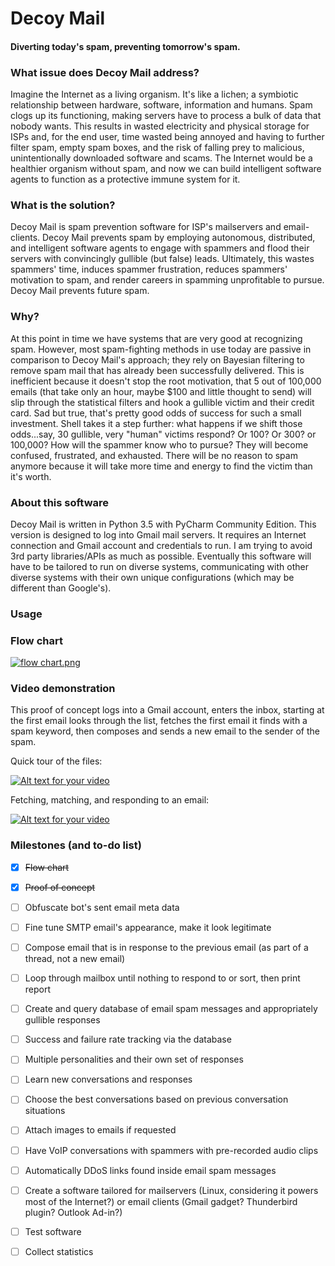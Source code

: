 # Decoy Mail
#### Diverting today's spam, preventing tomorrow's spam.



### What issue does Decoy Mail address?

Imagine the Internet as a living organism. It's like a lichen; a symbiotic relationship between hardware, software, information and humans. Spam clogs up its functioning, making servers have to process a bulk of data that nobody wants. This results in wasted electricity and physical storage for ISPs and, for the end user, time wasted being annoyed and having to further filter spam, empty spam boxes, and the risk of falling prey to malicious, unintentionally downloaded software and scams. The Internet would be a healthier organism without spam, and now we can build intelligent software agents to function as a protective immune system for it.

### What is the solution?

Decoy Mail is spam prevention software for ISP's mailservers and email-clients. Decoy Mail prevents spam by employing autonomous, distributed, and intelligent software agents to engage with spammers and flood their servers with convincingly gullible (but false) leads. Ultimately, this wastes spammers' time, induces spammer frustration, reduces spammers' motivation to spam, and render careers in spamming unprofitable to pursue. Decoy Mail prevents future spam.

### Why?

At this point in time we have systems that are very good at recognizing spam. However, most spam-fighting methods in use today are passive in comparison to Decoy Mail's approach; they rely on Bayesian filtering to remove spam mail that has already been successfully delivered. This is inefficient because it doesn't stop the root motivation, that 5 out of 100,000 emails (that take only an hour, maybe $100 and little thought to send) will slip through the statistical filters and hook a gullible victim and their credit card. Sad but true, that's pretty good odds of success for such a small investment. Shell takes it a step further: what happens if we shift those odds...say, 30 gullible, very "human" victims respond? Or 100? Or 300? or 100,000? How will the spammer know who to pursue? They will become confused, frustrated, and exhausted. There will be no reason to spam anymore because it will take more time and energy to find the victim than it's worth.

### About this software

Decoy Mail is written in Python 3.5 with PyCharm Community Edition. This version is designed to log into Gmail mail servers. It requires an Internet connection and Gmail account and credentials to run. I am trying to avoid 3rd party libraries/APIs as much as possible. Eventually this software will have to be tailored to run on diverse systems, communicating with other diverse systems with their own unique configurations (which may be different than Google's).

### Usage



### Flow chart

[![flow chart.png](http://s10.postimg.org/4czq6yyk9/flow_chart.png)](http://postimg.org/image/d80khhncl/)

### Video demonstration

This proof of concept logs into a Gmail account, enters the inbox, starting at the first email looks through the list, fetches the first email it finds with a spam keyword, then composes and sends a new email to the sender of the spam.

Quick tour of the files:

[![Alt text for your video](http://img.youtube.com/vi/HqinRVduHdA/0.jpg)](http://www.youtube.com/watch?v=HqinRVduHdA)

Fetching, matching, and responding to an email:

[![Alt text for your video](http://img.youtube.com/vi/p-Qi0shD78Y/0.jpg)](http://www.youtube.com/watch?v=p-Qi0shD78Y)


### Milestones (and to-do list)

- [x] ~~Flow chart~~
- [x] ~~Proof of concept~~
- [ ] Obfuscate bot's sent email meta data
- [ ] Fine tune SMTP email's appearance, make it look legitimate
- [ ] Compose email that is in response to the previous email (as part of a thread, not a new email)
- [ ] Loop through mailbox until nothing to respond to or sort, then print report
- [ ] Create and query database of email spam messages and appropriately gullible responses
- [ ] Success and failure rate tracking via the database
- [ ] Multiple personalities and their own set of responses
- [ ] Learn new conversations and responses
- [ ] Choose the best conversations based on previous conversation situations
- [ ] Attach images to emails if requested
- [ ] Have VoIP conversations with spammers with pre-recorded audio clips
- [ ] Automatically DDoS links found inside email spam messages
- [ ] Create a software tailored for mailservers (Linux, considering it powers most of the Internet?) or email clients (Gmail gadget? Thunderbird plugin? Outlook Ad-in?)
- [ ] Test software
- [ ] Collect statistics


